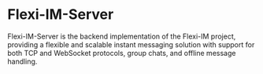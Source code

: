 # Flexi-IM-Server
Flexi-IM-Server is the backend implementation of the Flexi-IM project, providing a flexible and scalable instant messaging solution with support for both TCP and WebSocket protocols, group chats, and offline message handling.

